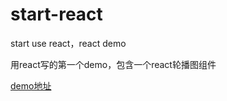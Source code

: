 # start-react
start use react，react demo

用react写的第一个demo，包含一个react轮播图组件

<a href="https://rawgit.com/wqq277763070/start-react/master/start-react/index.html" target="_blank">demo地址</a>
